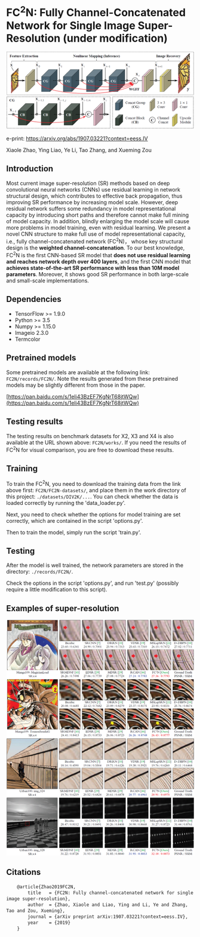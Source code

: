 FC<sup>2</sup>N: Fully Channel-Concatenated Network for Single Image Super-Resolution (under modification)
================
![pic](./pictures/FC2N.png)

e-print: <a href="https://arxiv.org/abs/1907.03221?context=eess.IV">https://arxiv.org/abs/1907.03221?context=eess.IV</a>

Xiaole Zhao, Ying Liao, Ye Li, Tao Zhang, and Xueming Zou

Introduction
--------
Most current image super-resolution (SR) methods based on deep convolutional neural networks (CNNs) use residual learning in network structural design, which contributes to effective back propagation, thus improving SR performance by increasing model scale. However, deep residual network suffers some redundancy in model representational capacity by introducing short paths and therefore cannot make full mining of model capacity. In addition, blindly enlarging the model scale will cause more problems in model training, even with residual learning. We present a novel CNN structure to make full use of model representational capacity, i.e., fully channel-concatenated network (FC<sup>2</sup>N)， whose key structural design is the **weighted channel-concatenation**. To our best knowledge, FC<sup>2</sup>N is the first CNN-based SR model that **does not use residual learning and reaches network depth over 400 layers**, and the first CNN model that **achieves state-of-the-art SR performance with less than 10M model parameters**. Moreover, it shows good SR performance in both large-scale and small-scale implementations.

Dependencies
--------
* TensorFlow >= 1.9.0
* Python >= 3.5
* Numpy >= 1.15.0
* Imageio 2.3.0
* Termcolor


Pretrained models
--------
Some pretrained models are available at the following link: `FC2N/records/FC2N/`. Note the results generated from these pretrained models may be slightly different from those in the paper. 

[https://pan.baidu.com/s/1eli43BzEF7KgNrT68jtWQw](https://pan.baidu.com/s/1eli43BzEF7KgNrT68jtWQw)



Testing results
--------
The testing results on benchmark datasets for X2, X3 and X4 is also available at the URL shown above: `FC2N/works/`. If you need the results of FC<sup>2</sup>N for visual comparison, you are free to download these results.


Training
--------
To train the FC<sup>2</sup>N, you need to download the training data from the link above first: `FC2N/FC2N-datasets/`, and place them in the work directory of this project: `./datasets/DIV2K/...`. You can check whether the data is loaded correctly by running the 'data_loader.py'.

Next, you need to check whether the options for model training are set correctly, which are contained in the script 'options.py'.

Then to train the model, simply run the script 'train.py'.

Testing
--------
After the model is well trained, the network parameters are stored in the directory: `./records/FC2N/`. 

Check the options in the script 'options.py', and run 'test.py' (possibly require a little modification to this script).

Examples of super-resolution
--------
![example1](./pictures/exp1.png)
![example2](./pictures/exp2.png)


Citations
--------

```citation
    @article{Zhao2019FC2N,
        title   = {FC2N: Fully channel-concatenated network for single image super-resolution},
        author  = {Zhao, Xiaole and Liao, Ying and Li, Ye and Zhang, Tao and Zou, Xueming},
        journal = {arXiv preprint arXiv:1907.03221?context=eess.IV},
        year    = {2019}
    }
```



